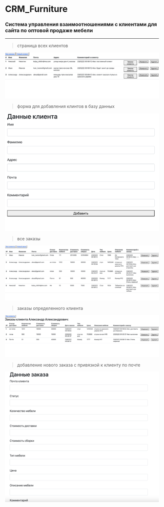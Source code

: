 # CRM_Furniture

### Система управления взаимоотношениями с клиентами для сайта по оптовой продаже мебели

<hr/>

> страница всех клиентов

![first](assets/1.png)

> форма для добавления клинтов в базу данных

![second](assets/2.png)

> все заказы

![third](assets/3.png)

> заказы определенного клиента

![four](assets/4.png)

> добавление нового заказа с привязкой к клиенту по почте

![five](assets/5.png)
